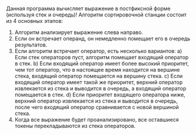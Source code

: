 Данная программа вычисляет выражение в постфиксной форме (используя стек и очередь)!
Алгоритм сортировочной станции состоит из 4 основных этапов:

1. Алгоритм анализирует выражение слева направо.
2. Если он встречает операнд, он немедленно помещает его в очередь результатов.
3. Если алгоритм встречает оператор, есть несколько вариантов:
  a) Если стек операторов пуст, алгоритм помещает входящий оператор в стек.
  b) Если входящий оператор имеет более высокий приоритет, чем тот оператор, что в настоящее время находится на вершине стека, входящий оператор помещается на вершину стека.
  c) Если входящий оператор имеет такой же приоритет, верхний оператор извлекается из стека и выводится в очередь, а входящий оператор помещается в стек.
  d) Если приоритет входящего оператора ниже, верхний оператор извлекается из стека и выводится в очередь, после чего входящий оператор сравнивается с новой вершиной стека.
4. Когда все выражение будет проанализировано, все оставшиеся токены перекладываются из стека операторов.
